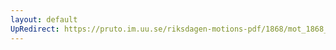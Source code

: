 ```yaml
---
layout: default
UpRedirect: https://pruto.im.uu.se/riksdagen-motions-pdf/1868/mot_1868__ak__155/mot_1868__ak__155-008.pdf
---
```

